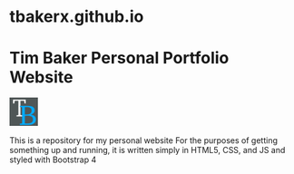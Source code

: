 # tbakerx.github.io

<h1>Tim Baker Personal Portfolio Website</h1>
<img src="assets/logo.png" alt="Logo" width= "50" height= "50"/>


This is a repository for my personal website
For the purposes of getting something up and running, it is written simply in HTML5, CSS, and JS and styled with Bootstrap 4
